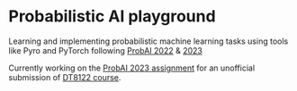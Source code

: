 # Probabilistic AI playground

Learning and implementing probabilistic machine learning tasks using tools like Pyro and PyTorch following [ProbAI 2022](https://github.com/probabilisticai/probai-2022) & [2023](https://github.com/probabilisticai/probai-2023)

Currently working on the [ProbAI 2023 assignment](https://github.com/probabilisticai/dt8122-2023) for an unofficial submission of [DT8122 course](https://www.ntnu.edu/studies/courses/DT8122#tab=omEmnet).
